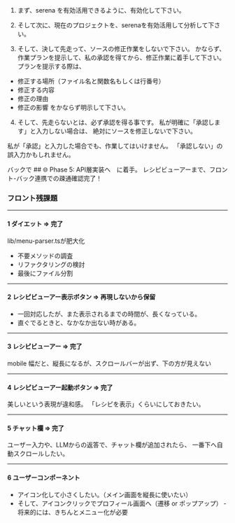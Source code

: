 1. まず、serena を有効活用できるように、有効化して下さい。

2. そして次に、現在のプロジェクトを、serenaを有効活用して分析して下さい。

3. そして、決して先走って、ソースの修正作業をしないで下さい。
かならず、作業プランを提示して、私の承認を得てから、修正作業に着手して下さい。
プランを提示する際は、
- 修正する場所（ファイル名と関数名もしくは行番号）
- 修正する内容
- 修正の理由
- 修正の影響
をかならず明示して下さい。

4. そして、先走らないとは、必ず承認を得る事です。
私が明確に「承認します」と入力しない場合は、
絶対にソースを修正しないで下さい。

私が「承認」と入力した場合でも、作業してはいけません。
「承認しない」の誤入力かもしれません。

バックで ## 🌐 Phase 5: API層実装へ　に着手。
レシピビューアーまで、フロント-バック連携での疎通確認完了！

### フロント残課題
---
#### 1 ダイエット ⇒ 完了

lib/menu-parser.tsが肥大化
- 不要メソッドの調査
- リファクタリングの検討
- 最後にファイル分割

---
#### 2 レシピビューアー表示ボタン ⇒ 再現しないから保留

- 一回対応したが、また表示されるまでの時間が、長くなっている。
- 直ぐでるときと、なかなか出ない時がある。

---
#### 3 レシピビューアー ⇒ 完了

mobile 幅だと、縦長になるが、スクロールバーが出ず、下の方が見えない

---
#### 4 レシピビューアー起動ボタン ⇒ 完了

美しいという表現が違和感。
「レシピを表示」くらいにしておきたい。

---
#### 5 チャット欄 ⇒ 完了

ユーザー入力や、LLMからの返答で、チャット欄が追加されたら、
一番下へ自動スクロールしたい。

---
#### 6 ユーザーコンポーネント

- アイコン化して小さくしたい。（メイン画面を縦長に使いたい）
- そして、アイコンクリックでプロフィール画面へ（遷移 or ポップアップ）
‐ 将来的には、きちんとメニュー化が必要



